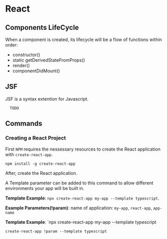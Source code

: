 # React 

## Components LifeCycle 

When a component is created, its lifecycle will be a flow of functions within order:
 
- constructor()
- static getDerivedStateFromProps()
- render()
- componentDidMount()

## JSF

JSF is a syntax extention for Javascript. 

```
  TODO
```

## Commands 

### Creating a React Project

First `NPM` requires the nessessary resources to create the React application with `create-react-app`.

```
npm install -g create-react-app
```

After, create the React application.

A Template parameter can be added to this command to allow different environments your app will be built in.

**Template Example**: `npx create-react-app my-app --template typescript`.

**Example Parameters(!param)**: name of application: `my-app`, `react-app`, `app-name`

**Template Example**: `npx create-react-app my-app --template typescript

```
create-react-app !param --template typescript
```


